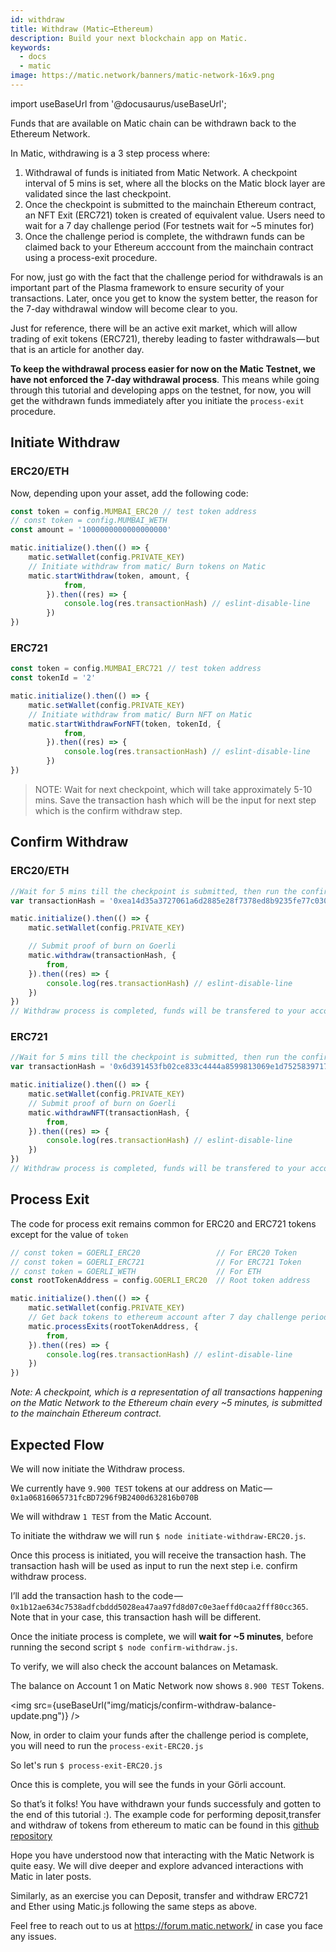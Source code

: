 ```yaml
---
id: withdraw
title: Withdraw (Matic→Ethereum)
description: Build your next blockchain app on Matic.
keywords:
  - docs
  - matic
image: https://matic.network/banners/matic-network-16x9.png 
---
```

import useBaseUrl from '@docusaurus/useBaseUrl';

Funds that are available on Matic chain can be withdrawn back to the Ethereum Network.

In Matic, withdrawing is a 3 step process where:

1. Withdrawal of funds is initiated from Matic Network. A checkpoint interval of 5 mins is set, where all the blocks on the Matic block layer are validated since the last checkpoint.
2. Once the checkpoint is submitted to the mainchain Ethereum contract, an NFT Exit (ERC721) token is created of equivalent value. Users need to wait for a 7 day challenge period (For testnets wait for ~5 minutes for)
3. Once the challenge period is complete, the withdrawn funds can be claimed back to your Ethereum acccount from the mainchain contract using a process-exit procedure.

For now, just go with the fact that the challenge period for withdrawals is an important part of the Plasma framework to ensure security of your transactions. Later, once you get to know the system better, the reason for the 7-day withdrawal window will become clear to you.

Just for reference, there will be an active exit market, which will allow trading of exit tokens (ERC721), thereby leading to faster withdrawals — but that is an article for another day.

**To keep the withdrawal process easier for now on the Matic Testnet, we have not enforced the 7-day withdrawal process**. This means while going through this tutorial and developing apps on the testnet, for now, you will get the withdrawn funds immediately after you initiate the `process-exit` procedure.

## Initiate Withdraw

### ERC20/ETH
Now, depending upon your asset, add the following code:

```js
const token = config.MUMBAI_ERC20 // test token address
// const token = config.MUMBAI_WETH
const amount = '1000000000000000000'

matic.initialize().then(() => {
    matic.setWallet(config.PRIVATE_KEY)
    // Initiate withdraw from matic/ Burn tokens on Matic
    matic.startWithdraw(token, amount, {
            from,
        }).then((res) => {
            console.log(res.transactionHash) // eslint-disable-line
        })
})
```

### ERC721
```js
const token = config.MUMBAI_ERC721 // test token address
const tokenId = '2'

matic.initialize().then(() => {
    matic.setWallet(config.PRIVATE_KEY)
    // Initiate withdraw from matic/ Burn NFT on Matic
    matic.startWithdrawForNFT(token, tokenId, {
            from,
        }).then((res) => {
            console.log(res.transactionHash) // eslint-disable-line
        })
})
```
> NOTE: Wait for next checkpoint, which will take approximately 5-10 mins. Save the transaction hash which will be the input for next step which is the confirm withdraw step.

## Confirm Withdraw

### ERC20/ETH
```js
//Wait for 5 mins till the checkpoint is submitted, then run the confirm withdraw
var transactionHash = '0xea14d35a3727061a6d2885e28f7378ed8b9235fe77c030a2fd1c306040ced7ff'

matic.initialize().then(() => {
    matic.setWallet(config.PRIVATE_KEY)

    // Submit proof of burn on Goerli
    matic.withdraw(transactionHash, {
        from,
    }).then((res) => {
        console.log(res.transactionHash) // eslint-disable-line
    })
})
// Withdraw process is completed, funds will be transfered to your account after challege period is over.
```
### ERC721
```js
//Wait for 5 mins till the checkpoint is submitted, then run the confirm withdraw
var transactionHash = '0x6d391453fb02ce833c4444a8599813069e1d75258397171068cda95f6d624eb4'

matic.initialize().then(() => {
    matic.setWallet(config.PRIVATE_KEY)
    // Submit proof of burn on Goerli
    matic.withdrawNFT(transactionHash, {
        from,
    }).then((res) => {
        console.log(res.transactionHash) // eslint-disable-line
    })
})
// Withdraw process is completed, funds will be transfered to your account after challege period is over. 
```

## Process Exit

The code for process exit remains common for ERC20 and ERC721 tokens except for the value of `token`

```js
// const token = GOERLI_ERC20                 // For ERC20 Token
// const token = GOERLI_ERC721                // For ERC721 Token
// const token = GOERLI_WETH                  // For ETH
const rootTokenAddress = config.GOERLI_ERC20  // Root token address

matic.initialize().then(() => {
    matic.setWallet(config.PRIVATE_KEY)
    // Get back tokens to ethereum account after 7 day challenge period
    matic.processExits(rootTokenAddress, {
        from,
    }).then((res) => {
        console.log(res.transactionHash) // eslint-disable-line
    })
})
```

_Note: A checkpoint, which is a representation of all transactions happening on the Matic Network to the Ethereum chain every ~5 minutes, is submitted to the mainchain Ethereum contract._

## Expected Flow

We will now initiate the Withdraw process.

We currently have `9.900 TEST` tokens at our address on Matic — `0x1a06816065731fcBD7296f9B2400d632816b070B`

We will withdraw `1 TEST` from the Matic Account.

To initiate the withdraw we will run `$ node initiate-withdraw-ERC20.js`.

Once this process is initiated, you will receive the transaction hash. The transaction hash will be used as input to run the next step i.e. confirm withdraw process.

I’ll add the transaction hash to the code — `0x1b12ae634c7538adfcbddd5028ea47aa97fd8d07c0e3aeffd0caa2fff80cc365`. Note that in your case, this transaction hash will be different.

Once the initiate process is complete, we will **wait for ~5 minutes**, before running the second script `$ node confirm-withdraw.js`.

To verify, we will also check the account balances on Metamask.

The balance on Account 1 on Matic Network now shows `8.900 TEST` Tokens.

<img src={useBaseUrl("img/maticjs/confirm-withdraw-balance-update.png")} />

Now, in order to claim your funds after the challenge period is complete, you will need to run the `process-exit-ERC20.js`

So let's run `$ process-exit-ERC20.js`

Once this is complete, you will see the funds in your Görli account.

So that’s it folks! You have withdrawn your funds successfuly and gotten to the end of this tutorial :). The example code for performing deposit,transfer and withdraw of tokens from ethereum to matic can be found in this [github repository](https://github.com/rahuldamodar94/learnmatic.git)

Hope you have understood now that interacting with the Matic Network is quite easy. We will dive deeper and explore advanced interactions with Matic in later posts.

Similarly, as an exercise you can Deposit, transfer and withdraw ERC721 and Ether using Matic.js following the same steps as above.

Feel free to reach out to us at https://forum.matic.network/ in case you face any issues.
